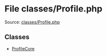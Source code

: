 File classes/Profile.php
=========

Source: [classes/Profile.php](https://github.com/PrestaShop/PrestaShop/blob/1.6.0.10/classes/Profile.php)


Classes
-------

* [ProfileCore](class.ProfileCore.md)

